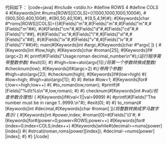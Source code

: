 代码如下：
[code=java]
#include <stdio.h>
#define ROWS 4
#define COLS 4
#[Keywords]int #nums[ROWS][COLS]={{1000,1000,1000,1000#},
		         #{900,500,400,100#},
		         #{90,50,40,10#},
		         #{9,5,4,1#}#};
#[Keywords]char #*roms[ROWS][COLS]={{#[Fields]"m"#,#[Fields]"m"#,#[Fields]"m"#,#[Fields]"m"##},
		              #{#[Fields]"cm"#,#[Fields]"d"#,#[Fields]"cd"#,#[Fields]"c"##},
		              #{#[Fields]"xc"#,#[Fields]"l"#,#[Fields]"xl"#,#[Fields]"x"##},
		              #{#[Fields]"ix"#,#[Fields]"v"#,#[Fields]"iv"#,#[Fields]"i"##}#};
main(#[Keywords]int #argc,#[Keywords]char #*argv[ ])
{
	#[Keywords]int #low,high;
	#[Keywords]char #roman[25];
	#[Keywords]if#(argc<2)
	#{	printf(#[Fields]"Usage:roman decimal_number\n"#);/*运行程序需带整数参数*/
	 	#exit(0);
	#}
	#high=low=atoi(argv[1]);/*将第一个参数转换成整数*/
	#checknum(low);
	#[Keywords]if#(argc>2)
	#{/*带两个参数*/
	#high=atoi(argv[2]);
	#checknum(high);
	#[Keywords]if#(low>high)
		#{
			#low=high;
			#high=atoi(argv[1]);
		#}
	#}
	#else
		#low=1;
	#[Keywords]for#(;low<=high;low++)
	#{
		#to_roman(low,roman);
		#printf(#[Fields]"%d\t%s\n"#,low,roman);
	#}
#}
checknum(#[Keywords]int #val)/*检查参数合理性*/
{
	#[Keywords]if#(val<1||val>9999)
	#{
		#printf(#[Fields]"The number must be in range 1..9999.\n"#);
		#exit(0);
	#}
#}
to_roman(#[Keywords]int #decimal,#[Keywords]char #roman[ ])/*将整数转换成罗马数字表示*/
{
	#[Keywords]int #power,index;
	#roman[0]=#[Fields]'\0'#;
	#[Keywords]for#(power=0;power<ROWS;power++)
		#[Keywords]for#(index=0;index<COLS;index++)
			#[Keywords]while#(decimal>=nums[power][index])
			#{
				#strcat(roman,roms[power][index]);
				#decimal-=nums[power][index];
			#}
#}
[/code]